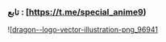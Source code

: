
### تابع : [https://t.me/special_anime9) ###


![[dragon--logo-vector-illustration-png_96941](https://github.com/dhsgggggg/aasse/assets/136965949/977a9915-a350-4a0d-afd0-4322921f758e](https://te.legra.ph/file/3333cf53ce0d9301f6134.png)https://te.legra.ph/file/3333cf53ce0d9301f6134.png)
